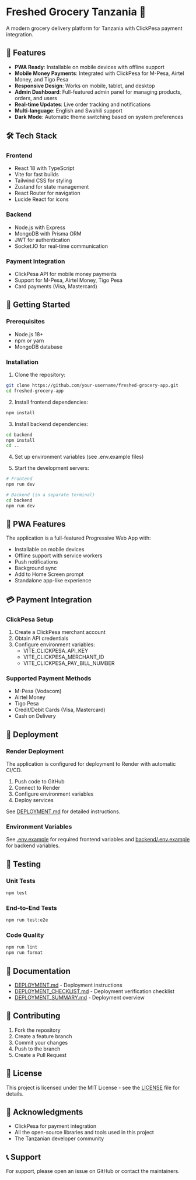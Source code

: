 # Freshed Grocery Tanzania 🥦

A modern grocery delivery platform for Tanzania with ClickPesa payment integration.

## 🌟 Features

- **PWA Ready**: Installable on mobile devices with offline support
- **Mobile Money Payments**: Integrated with ClickPesa for M-Pesa, Airtel Money, and Tigo Pesa
- **Responsive Design**: Works on mobile, tablet, and desktop
- **Admin Dashboard**: Full-featured admin panel for managing products, orders, and users
- **Real-time Updates**: Live order tracking and notifications
- **Multi-language**: English and Swahili support
- **Dark Mode**: Automatic theme switching based on system preferences

## 🛠️ Tech Stack

### Frontend
- React 18 with TypeScript
- Vite for fast builds
- Tailwind CSS for styling
- Zustand for state management
- React Router for navigation
- Lucide React for icons

### Backend
- Node.js with Express
- MongoDB with Prisma ORM
- JWT for authentication
- Socket.IO for real-time communication

### Payment Integration
- ClickPesa API for mobile money payments
- Support for M-Pesa, Airtel Money, Tigo Pesa
- Card payments (Visa, Mastercard)

## 🚀 Getting Started

### Prerequisites
- Node.js 18+
- npm or yarn
- MongoDB database

### Installation

1. Clone the repository:
```bash
git clone https://github.com/your-username/freshed-grocery-app.git
cd freshed-grocery-app
```

2. Install frontend dependencies:
```bash
npm install
```

3. Install backend dependencies:
```bash
cd backend
npm install
cd ..
```

4. Set up environment variables (see .env.example files)

5. Start the development servers:
```bash
# Frontend
npm run dev

# Backend (in a separate terminal)
cd backend
npm run dev
```

## 📱 PWA Features

The application is a full-featured Progressive Web App with:
- Installable on mobile devices
- Offline support with service workers
- Push notifications
- Background sync
- Add to Home Screen prompt
- Standalone app-like experience

## 💳 Payment Integration

### ClickPesa Setup
1. Create a ClickPesa merchant account
2. Obtain API credentials
3. Configure environment variables:
   - VITE_CLICKPESA_API_KEY
   - VITE_CLICKPESA_MERCHANT_ID
   - VITE_CLICKPESA_PAY_BILL_NUMBER

### Supported Payment Methods
- M-Pesa (Vodacom)
- Airtel Money
- Tigo Pesa
- Credit/Debit Cards (Visa, Mastercard)
- Cash on Delivery

## 🚢 Deployment

### Render Deployment
The application is configured for deployment to Render with automatic CI/CD.

1. Push code to GitHub
2. Connect to Render
3. Configure environment variables
4. Deploy services

See [DEPLOYMENT.md](DEPLOYMENT.md) for detailed instructions.

### Environment Variables
See [.env.example](.env.example) for required frontend variables and [backend/.env.example](backend/.env.example) for backend variables.

## 🧪 Testing

### Unit Tests
```bash
npm test
```

### End-to-End Tests
```bash
npm run test:e2e
```

### Code Quality
```bash
npm run lint
npm run format
```

## 📖 Documentation

- [DEPLOYMENT.md](DEPLOYMENT.md) - Deployment instructions
- [DEPLOYMENT_CHECKLIST.md](DEPLOYMENT_CHECKLIST.md) - Deployment verification checklist
- [DEPLOYMENT_SUMMARY.md](DEPLOYMENT_SUMMARY.md) - Deployment overview

## 🤝 Contributing

1. Fork the repository
2. Create a feature branch
3. Commit your changes
4. Push to the branch
5. Create a Pull Request

## 📄 License

This project is licensed under the MIT License - see the [LICENSE](LICENSE) file for details.

## 🙏 Acknowledgments

- ClickPesa for payment integration
- All the open-source libraries and tools used in this project
- The Tanzanian developer community

## 📞 Support

For support, please open an issue on GitHub or contact the maintainers.